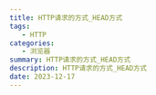 ```yaml
---
title: HTTP请求的方式_HEAD方式
tags: 
   - HTTP
categories: 
   - 浏览器
summary: HTTP请求的方式_HEAD方式
description: HTTP请求的方式_HEAD方式
date: 2023-12-17
---
```

